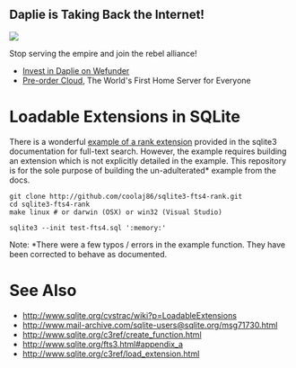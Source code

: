 Daplie is Taking Back the Internet!
--------------

[![](https://daplie.github.com/igg/images/ad-developer-rpi-white-890x275.jpg?v2)](https://daplie.com/preorder/)

Stop serving the empire and join the rebel alliance!

* [Invest in Daplie on Wefunder](https://daplie.com/invest/)
* [Pre-order Cloud](https://daplie.com/preorder/), The World's First Home Server for Everyone

Loadable Extensions in SQLite
===

There is a wonderful [example of a rank extension](http://www.sqlite.org/fts3.html#appendix_a) provided in the sqlite3 documentation for full-text search.
However, the example requires building an extension which is not explicitly detailed in the example.
This repository is for the sole purpose of building the un-adulterated* example from the docs.

    git clone http://github.com/coolaj86/sqlite3-fts4-rank.git
    cd sqlite3-fts4-rank
    make linux # or darwin (OSX) or win32 (Visual Studio)

    sqlite3 --init test-fts4.sql ':memory:'
    
Note: *There were a few typos / errors in the example function. They have been corrected to behave as documented.

See Also
===

  * <http://www.sqlite.org/cvstrac/wiki?p=LoadableExtensions>
  * <http://www.mail-archive.com/sqlite-users@sqlite.org/msg71730.html>
  * <http://www.sqlite.org/c3ref/create_function.html>
  * <http://www.sqlite.org/fts3.html#appendix_a>
  * <http://www.sqlite.org/c3ref/load_extension.html>
